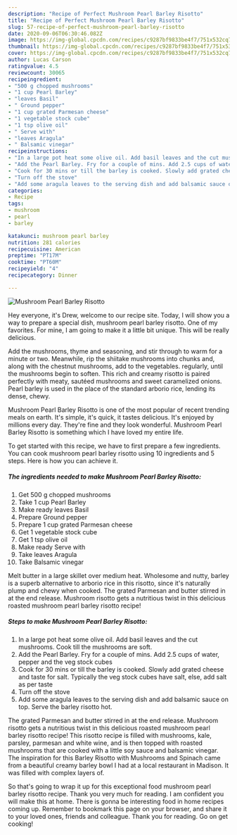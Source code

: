 ```yaml
---
description: "Recipe of Perfect Mushroom Pearl Barley Risotto"
title: "Recipe of Perfect Mushroom Pearl Barley Risotto"
slug: 57-recipe-of-perfect-mushroom-pearl-barley-risotto
date: 2020-09-06T06:30:46.082Z
image: https://img-global.cpcdn.com/recipes/c9287bf9833be4f7/751x532cq70/mushroom-pearl-barley-risotto-recipe-main-photo.jpg
thumbnail: https://img-global.cpcdn.com/recipes/c9287bf9833be4f7/751x532cq70/mushroom-pearl-barley-risotto-recipe-main-photo.jpg
cover: https://img-global.cpcdn.com/recipes/c9287bf9833be4f7/751x532cq70/mushroom-pearl-barley-risotto-recipe-main-photo.jpg
author: Lucas Carson
ratingvalue: 4.5
reviewcount: 30065
recipeingredient:
- "500 g chopped mushrooms"
- "1 cup Pearl Barley"
- "leaves Basil"
- " Ground pepper"
- "1 cup grated Parmesan cheese"
- "1 vegetable stock cube"
- "1 tsp olive oil"
- " Serve with"
- "leaves Aragula"
- " Balsamic vinegar"
recipeinstructions:
- "In a large pot heat some olive oil. Add basil leaves and the cut mushrooms. Cook till the mushrooms are soft."
- "Add the Pearl Barley. Fry for a couple of mins. Add 2.5 cups of water, pepper and the veg stock cubes"
- "Cook for 30 mins or till the barley is cooked. Slowly add grated cheese and taste for salt. Typically the veg stock cubes have salt, else, add salt as per taste"
- "Turn off the stove"
- "Add some aragula leaves to the serving dish and add balsamic sauce on top. Serve the barley risotto hot."
categories:
- Recipe
tags:
- mushroom
- pearl
- barley

katakunci: mushroom pearl barley 
nutrition: 281 calories
recipecuisine: American
preptime: "PT17M"
cooktime: "PT60M"
recipeyield: "4"
recipecategory: Dinner

---
```



![Mushroom Pearl Barley Risotto](https://img-global.cpcdn.com/recipes/c9287bf9833be4f7/751x532cq70/mushroom-pearl-barley-risotto-recipe-main-photo.jpg)

Hey everyone, it's Drew, welcome to our recipe site. Today, I will show you a way to prepare a special dish, mushroom pearl barley risotto. One of my favorites. For mine, I am going to make it a little bit unique. This will be really delicious.

Add the mushrooms, thyme and seasoning, and stir through to warm for a minute or two. Meanwhile, rip the shiitake mushrooms into chunks and, along with the chestnut mushrooms, add to the vegetables. regularly, until the mushrooms begin to soften. This rich and creamy risotto is paired perfectly with meaty, sautéed mushrooms and sweet caramelized onions. Pearl barley is used in the place of the standard arborio rice, lending its dense, chewy.

Mushroom Pearl Barley Risotto is one of the most popular of recent trending meals on earth. It's simple, it's quick, it tastes delicious. It's enjoyed by millions every day. They're fine and they look wonderful. Mushroom Pearl Barley Risotto is something which I have loved my entire life.


To get started with this recipe, we have to first prepare a few ingredients. You can cook mushroom pearl barley risotto using 10 ingredients and 5 steps. Here is how you can achieve it.

<!--inarticleads1-->

##### The ingredients needed to make Mushroom Pearl Barley Risotto:

1. Get 500 g chopped mushrooms
1. Take 1 cup Pearl Barley
1. Make ready leaves Basil
1. Prepare  Ground pepper
1. Prepare 1 cup grated Parmesan cheese
1. Get 1 vegetable stock cube
1. Get 1 tsp olive oil
1. Make ready  Serve with
1. Take leaves Aragula
1. Take  Balsamic vinegar


Melt butter in a large skillet over medium heat. Wholesome and nutty, barley is a superb alternative to arborio rice in this risotto, since it&#39;s naturally plump and chewy when cooked. The grated Parmesan and butter stirred in at the end release. Mushroom risotto gets a nutritious twist in this delicious roasted mushroom pearl barley risotto recipe! 

<!--inarticleads2-->

##### Steps to make Mushroom Pearl Barley Risotto:

1. In a large pot heat some olive oil. Add basil leaves and the cut mushrooms. Cook till the mushrooms are soft.
1. Add the Pearl Barley. Fry for a couple of mins. Add 2.5 cups of water, pepper and the veg stock cubes
1. Cook for 30 mins or till the barley is cooked. Slowly add grated cheese and taste for salt. Typically the veg stock cubes have salt, else, add salt as per taste
1. Turn off the stove
1. Add some aragula leaves to the serving dish and add balsamic sauce on top. Serve the barley risotto hot.


The grated Parmesan and butter stirred in at the end release. Mushroom risotto gets a nutritious twist in this delicious roasted mushroom pearl barley risotto recipe! This risotto recipe is filled with mushrooms, kale, parsley, parmesan and white wine, and is then topped with roasted mushrooms that are cooked with a little soy sauce and balsamic vinegar. The inspiration for this Barley Risotto with Mushrooms and Spinach came from a beautiful creamy barley bowl I had at a local restaurant in Madison. It was filled with complex layers of. 

So that's going to wrap it up for this exceptional food mushroom pearl barley risotto recipe. Thank you very much for reading. I am confident you will make this at home. There is gonna be interesting food in home recipes coming up. Remember to bookmark this page on your browser, and share it to your loved ones, friends and colleague. Thank you for reading. Go on get cooking!
